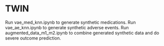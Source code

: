 # TWIN

Run vae_med_knn.ipynb to generate synthetic medications.
Run vae_ae_knn.ipynb to generate synthetic adverse events.
Run augmented_data_m1_m2.ipynb to combine generated synthetic data and do severe outcome prediction.

